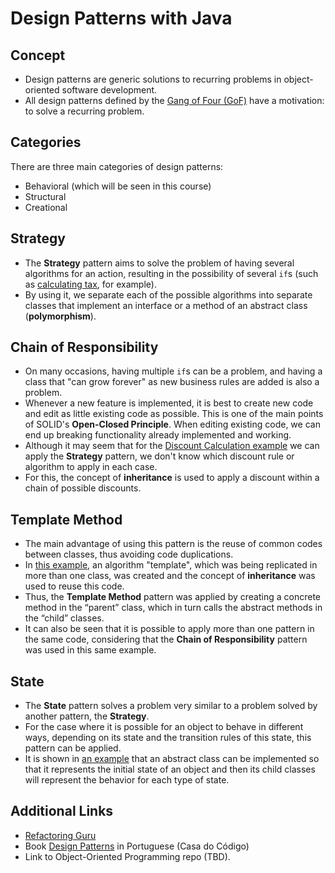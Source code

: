 # Design Patterns with Java

## Concept
* Design patterns are generic solutions to recurring problems in object-oriented software development.
* All design patterns defined by the [Gang of Four (GoF)](./Design_Patterns_Elements_of_Reusable_Object_Oriented_Software.pdf) have a motivation: to solve a recurring problem.

## Categories
There are three main categories of design patterns:
* Behavioral (which will be seen in this course)
* Structural
* Creational

## Strategy
* The **Strategy** pattern aims to solve the problem of having several algorithms for an action, resulting in the possibility of several `if`s (such as [calculating tax](./01-strategy/), for example).
* By using it, we separate each of the possible algorithms into separate classes that implement an interface or a method of an abstract class (**polymorphism**).

## Chain of Responsibility

* On many occasions, having multiple `if`s can be a problem, and having a class that "can grow forever" as new business rules are added is also a problem.
* Whenever a new feature is implemented, it is best to create new code and edit as little existing code as possible. This is one of the main points of SOLID's **Open-Closed Principle**. When editing existing code, we can end up breaking functionality already implemented and working.
* Although it may seem that for the [Discount Calculation example](./02-chain-of-responsibility/) we can apply the **Strategy** pattern, we don't know which discount rule or algorithm to apply in each case.
* For this, the concept of **inheritance** is used to apply a discount within a chain of possible discounts.

## Template Method

* The main advantage of using this pattern is the reuse of common codes between classes, thus avoiding code duplications.
* In [this example](./03-template-method/), an algorithm "template", which was being replicated in more than one class, was created and the concept of **inheritance** was used to reuse this code.
* Thus, the **Template Method** pattern was applied by creating a concrete method in the “parent” class, which in turn calls the abstract methods in the “child” classes.
* It can also be seen that it is possible to apply more than one pattern in the same code, considering that the **Chain of Responsibility** pattern was used in this same example.

## State
* The **State** pattern solves a problem very similar to a problem solved by another pattern, the **Strategy**.
* For the case where it is possible for an object to behave in different ways, depending on its state and the transition rules of this state, this pattern can be applied.
* It is shown in [an example](./04-state/) that an abstract class can be implemented so that it represents the initial state of an object and then its child classes will represent the behavior for each type of state.

## Additional Links
* [Refactoring Guru](https://refactoring.guru/pt-br/design-patterns/java)
* Book [Design Patterns](./Design_Patterns_com_Java_Projeto_Orientado_a_Objetos_Guiado_por_Padroes.pdf) in Portuguese (Casa do Código)
* Link to Object-Oriented Programming repo (TBD).